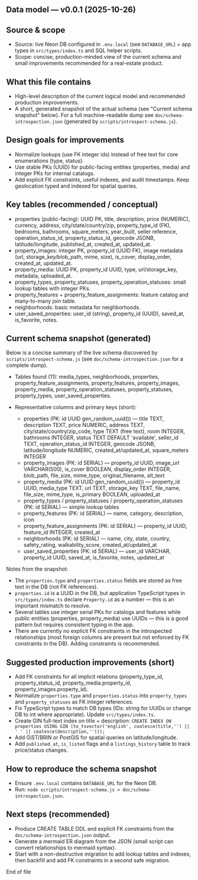 ## Data model — v0.0.1 (2025-10-26)

## Source & scope
- Source: live Neon DB configured in `.env.local` (see `DATABASE_URL`) + app types in `src/types/index.ts` and SQL helper scripts.
- Scope: concise, production-minded view of the current schema and small improvements recommended for a real-estate product.

## What this file contains
- High-level description of the current logical model and recommended production improvements.
- A short, generated snapshot of the actual schema (see "Current schema snapshot" below). For a full machine-readable dump see `doc/schema-introspection.json` (generated by `scripts/introspect-schema.js`).

## Design goals for improvements
- Normalize lookups (use FK integer ids) instead of free text for core enumerations (type, status).
- Use stable PKs (UUID) for public-facing entities (properties, media) and integer PKs for internal catalogs.
- Add explicit FK constraints, useful indexes, and audit timestamps. Keep geolocation typed and indexed for spatial queries.

## Key tables (recommended / conceptual)
- properties (public-facing): UUID PK, title, description, price (NUMERIC), currency, address, city/state/country/zip, property_type_id (FK), bedrooms, bathrooms, square_meters, year_built, seller reference, operation_status_id, property_status_id, geocode JSONB, latitude/longitude, published_at, created_at, updated_at.
- property_images: integer PK, property_id (UUID FK), image metadata (url, storage_key/blob_path, mime, size), is_cover, display_order, created_at, updated_at.
- property_media: UUID PK, property_id UUID, type, url/storage_key, metadata, uploaded_at.
- property_types, property_statuses, property_operation_statuses: small lookup tables with integer PKs.
- property_features + property_feature_assignments: feature catalog and many-to-many join table.
- neighborhoods: basic metadata for neighborhoods.
- user_saved_properties: user_id (string), property_id (UUID), saved_at, is_favorite, notes.

## Current schema snapshot (generated)
Below is a concise summary of the live schema discovered by `scripts/introspect-schema.js` (see `doc/schema-introspection.json` for a complete dump).

- Tables found (11): media_types, neighborhoods, properties, property_feature_assignments, property_features, property_images, property_media, property_operation_statuses, property_statuses, property_types, user_saved_properties.

- Representative columns and primary keys (short):
  - properties (PK: id UUID gen_random_uuid()) — title TEXT, description TEXT, price NUMERIC, address TEXT, city/state/country/zip_code, type TEXT (free text), room INTEGER, bathrooms INTEGER, status TEXT DEFAULT 'available', seller_id TEXT, operation_status_id INTEGER, geocode JSONB, latitude/longitude NUMERIC, created_at/updated_at, square_meters INTEGER
  - property_images (PK: id SERIAL) — property_id UUID, image_url VARCHAR(500), is_cover BOOLEAN, display_order INTEGER, blob_path, file_size, mime_type, original_filename, alt_text
  - property_media (PK: id UUID gen_random_uuid()) — property_id UUID, media_type TEXT, url TEXT, storage_key TEXT, file_name, file_size, mime_type, is_primary BOOLEAN, uploaded_at
  - property_types / property_statuses / property_operation_statuses (PK: id SERIAL) — simple lookup tables
  - property_features (PK: id SERIAL) — name, category, description, icon
  - property_feature_assignments (PK: id SERIAL) — property_id UUID, feature_id INTEGER, created_at
  - neighborhoods (PK: id SERIAL) — name, city, state, country, safety_rating, walkability_score, created_at/updated_at
  - user_saved_properties (PK: id SERIAL) — user_id VARCHAR, property_id UUID, saved_at, is_favorite, notes, updated_at

Notes from the snapshot:
- The `properties.type` and `properties.status` fields are stored as free text in the DB (not FK references).
- `properties.id` is a UUID in the DB, but application TypeScript types in `src/types/index.ts` declare `Property.id` as a number — this is an important mismatch to resolve.
- Several tables use integer serial PKs for catalogs and features while public entities (properties, property_media) use UUIDs — this is a good pattern but requires consistent typing in the app.
- There are currently no explicit FK constraints in the introspected relationships (most foreign columns are present but not enforced by FK constraints in the DB). Adding constraints is recommended.

## Suggested production improvements (short)
- Add FK constraints for all implicit relations (property_type_id, property_status_id, property_media.property_id, property_images.property_id).
- Normalize `properties.type` and `properties.status` into `property_types` and `property_statuses` as FK integer references.
- Fix TypeScript types to match DB types (IDs: string for UUIDs or change DB to int where appropriate). Update `src/types/index.ts`.
- Create GIN full-text index on title + description: `CREATE INDEX ON properties USING GIN (to_tsvector('english', coalesce(title,'') || ' ' || coalesce(description,'')));`
- Add GiST/BRIN or PostGIS for spatial queries on latitude/longitude.
- Add `published_at`, `is_listed` flags and a `listings_history` table to track price/status changes.

## How to reproduce the schema snapshot
- Ensure `.env.local` contains `DATABASE_URL` for the Neon DB.
- Run: `node scripts/introspect-schema.js > doc/schema-introspection.json`.

## Next steps (recommended)
- Produce CREATE TABLE DDL and explicit FK constraints from the `doc/schema-introspection.json` output.
- Generate a mermaid ER diagram from the JSON (small script can convert relationships to mermaid syntax).
- Start with a non-destructive migration to add lookup tables and indexes, then backfill and add FK constraints in a second safe migration.

End of file

